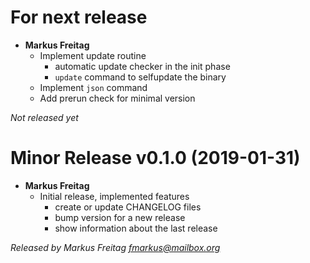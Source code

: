 # For next release
  * **Markus Freitag**
    * Implement update routine
      * automatic update checker in the init phase
      * `update` command to selfupdate the binary
    * Implement `json` command
    * Add prerun check for minimal version

*Not released yet*

# Minor Release v0.1.0 (2019-01-31)
  * **Markus Freitag**
    * Initial release, implemented features
      * create or update CHANGELOG files
      * bump version for a new release
      * show information about the last release

*Released by Markus Freitag <fmarkus@mailbox.org>*
